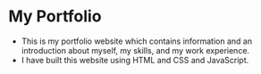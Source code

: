 # My Portfolio
- This is my portfolio website which contains information and an introduction about myself, my skills, and my work experience.
- I have built this website using HTML and CSS and JavaScript.

